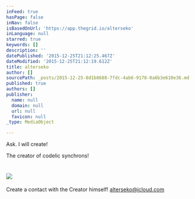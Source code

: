 ```yaml
---
inFeed: true
hasPage: false
inNav: false
isBasedOnUrl: 'https://app.thegrid.io/alterseko'
inLanguage: null
starred: true
keywords: []
description: ''
datePublished: '2015-12-25T21:12:25.467Z'
dateModified: '2015-12-25T21:12:19.612Z'
title: alterseko
author: []
sourcePath: _posts/2015-12-25-8d1b8688-7fdc-4ab6-9178-0a6b3e610e36.md
published: true
authors: []
publisher:
  name: null
  domain: null
  url: null
  favicon: null
_type: MediaObject

---
```

Ask. I will create!

The creator of codelic synchrons!

# ![](https://s3-us-west-2.amazonaws.com/the-grid-img/p/b00661766b39b4f57f744a6f56aa1b643569b5a9.png)

Create a contact with the Creator himself! [alterseko@icloud.com][0]

[0]: mailto:alterseko@icloud.com